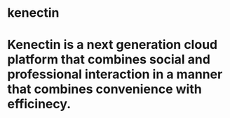 # kenectin
# Kenectin is a next generation cloud platform that combines social and professional interaction in a manner that combines convenience with efficinecy.
